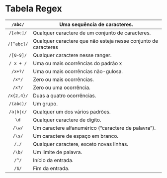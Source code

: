 # Tabela Regex

|   `/abc/`   | Uma sequência de caracteres.                                   |
|:-----------:|----------------------------------------------------------------|
|  `/[abc]/`  | Qualquer caractere de um conjunto de caracteres.               |
|  `/[^abc]/` | Qualquer caractere que não esteja nesse conjunto de caracteres |
|  `/[0-9]/`  | Qualquer caractere nesse ranger.                               |
|  `/ x + /`  |  Uma ou mais ocorrências do padrão x                           |
|   `/x+?/`   | Uma ou mais ocorrências não-gulosa.                            |
|    `/x*/`   | Zero ou mais ocorrências.                                      |
|    `/x?/`   |  Zero ou uma ocorrência.                                       |
|  `/x{2,4}/` |  Duas a quatro ocorrências.                                    |
|  `/(abc)/`  | Um grupo.                                                      |
| `/a\|b\|c/` |  Qualquer um dos vários padrões.                               |
|     `\d`    | Qualquer caractere de dígito.                                  |
|    `/\w/`   |  Um caractere alfanumérico (“caractere de palavra”).           |
|    `/\s/`   | Um caractere de espaço em branco.                              |
|    `/./`    | Qualquer caractere, exceto novas linhas.                       |
|    `/\b/`   | Um limite de palavra.                                          |
|    `/^/`    |  Início da entrada.                                            |
|    `/$/`    | Fim da entrada.                                                |